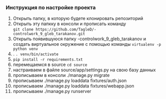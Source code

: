 ### Инструкция по настройке проекта

1) Открыть папку, в которую будете клонировать репозиторий
2) Открыть эту папкку в консоли и прописать команду \
   ```git clone https://github.com/TagleD/-controlwork_9_gleb_tarakanov.git```
3) Открыть появившуюся папку -controlwork_9_gleb_tarakanov и создать виртуальное окружение
с помощью команды ```virtualenv -p python venv```
4) . ```. venv/bin/activate```
4) ```pip install -r requirements.txt```
5) перемещаемся в source ```cd source ```
6) настраиваем в файле source/app/settings.py на свою базу данных
7) прописываем в консоли ./manage.py migrate
8) прописываем ./manage.py loaddata fixtures/auth.json
9) прописываем ./manage.py loaddata fixtures/webapp.json
10) прописываем ./manage.py runserver
